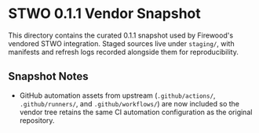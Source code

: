 # STWO 0.1.1 Vendor Snapshot

This directory contains the curated 0.1.1 snapshot used by Firewood's vendored
STWO integration. Staged sources live under `staging/`, with manifests and
refresh logs recorded alongside them for reproducibility.

## Snapshot Notes

- GitHub automation assets from upstream (`.github/actions/`,
  `.github/runners/`, and `.github/workflows/`) are now included so the vendor
  tree retains the same CI automation configuration as the original repository.

